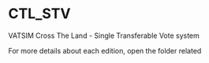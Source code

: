 # CTL_STV
VATSIM Cross The Land - Single Transferable Vote system

For more details about each edition, open the folder related
